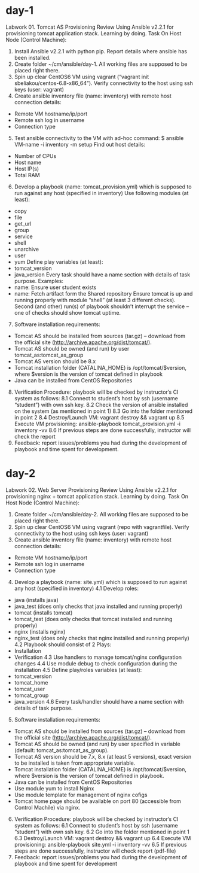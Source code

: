 # day-1
Labwork 01. Tomcat AS Provisioning
Review
Using Ansible v2.2.1 for provisioning tomcat application stack. Learning by doing.
Task
On Host Node (Control Machine):
1.	Install Ansible v2.2.1 with python pip. Report details where ansible has been installed.
2.	Create folder ~/cm/ansible/day-1. All working files are supposed to be placed right there.
3.	Spin up clear CentOS6 VM using vagrant (“vagrant init sbeliakou/centos-6.8-x86_64”). Verify connectivity to the host using ssh keys (user: vagrant)
4.	Create ansible inventory file (name: inventory) with remote host connection details:
-	Remote VM hostname/ip/port
-	Remote ssh log in username
-	Connection type
5.	Test ansible connectivity to the VM with ad-hoc command: 
$ ansible VM-name -i inventory -m setup
Find out host details:
-	Number of CPUs
-	Host name
-	Host IP(s)
-	Total RAM
6.	Develop a playbook (name: tomcat_provision.yml) which is supposed to run against any host (specified in inventory)
Use following modules (at least):
-	copy
-	file
-	get_url
-	group
-	service
-	shell
-	unarchive
-	user
-	yum
Define play variables (at least):
-	tomcat_version
-	java_version
Every task should have a name section with details of task purpose.
Examples:
-	name: Ensure user student exists
-	name: Fetch artifact form the Shared repository
Ensure tomcat is up and running properly with module “shell” (at least 3 different checks).
Second (and other) run(s) of playbook shouldn’t interrupt the service – one of checks should show tomcat uptime.
7.	Software installation requirements:
-	Tomcat AS should be installed from sources (tar.gz) – download from the official site (http://archive.apache.org/dist/tomcat/).
-	Tomcat AS should be owned (and run) by user tomcat_as:tomcat_as_group
-	Tomcat AS version should be 8.x
-	Tomcat installation folder (CATALINA_HOME) is /opt/tomcat/$version, where $version is the version of tomcat defined in playbook
-	Java can be installed from CentOS Repositories
8.	Verification Procedure: playbook will be checked by instructor’s CI system as follows:
8.1	Connect to student’s host by ssh (username “student”) with own ssh key.
8.2	Check the version of ansible installed on the system (as mentioned in point 1)
8.3	Go into the folder mentioned in point 2
8.4	Destroy/Launch VM: vagrant destroy && vagrant up
8.5	Execute VM provisioning: ansible-playbook tomcat_provision.yml -i inventory -vv 
8.6	If previous steps are done successfully, instructor will check the report
9.	Feedback: report issues/problems you had during the development of playbook and time spent for development.

# day-2
Labwork 02. Web Server Provisioning
Review
Using Ansible v2.2.1 for provisioning nginx + tomcat application stack. 
Learning by doing.
Task
On Host Node (Control Machine):
1.	Create folder ~/cm/ansible/day-2. All working files are supposed to be placed right there.
2.	Spin up clear CentOS6 VM using vagrant (repo with vagrantfile). Verify connectivity to the host using ssh keys (user: vagrant)
3.	Create ansible inventory file (name: inventory) with remote host connection details:
-	Remote VM hostname/ip/port
-	Remote ssh log in username
-	Connection type
4.	Develop a playbook (name: site.yml) which is supposed to run against any host (specified in inventory)
4.1	Develop roles:
-	java (installs java)
-	java_test (does only checks that java installed and running properly)
-	tomcat (installs tomcat)
-	tomcat_test (does only checks that tomcat installed and running properly)
-	nginx (installs nginx)
-	nginx_test (does only checks that nginx installed and running properly)
4.2	Playbook should consist of 2 Plays:
-	Installation
-	Verification
4.3	Use handlers to manage tomcat/nginx configuration changes
4.4	Use module debug to check configuration during the installation 
4.5	Define play/roles variables (at least):
-	tomcat_version
-	tomcat_home
-	tomcat_user
-	tomcat_group
-	java_version
4.6	Every task/handler should have a name section with details of task purpose.

5.	Software installation requirements:
-	Tomcat AS should be installed from sources (tar.gz) – download from the official site (http://archive.apache.org/dist/tomcat/).
-	Tomcat AS should be owned (and run) by user specified in variable (default: tomcat_as:tomcat_as_group).
-	Tomcat AS version should be 7.x, 8.x (at least 5 versions), exact version to be installed is taken from appropriate variable.
-	Tomcat installation folder (CATALINA_HOME) is /opt/tomcat/$version, where $version is the version of tomcat defined in playbook.
-	Java can be installed from CentOS Repositories
-	Use module yum to install Nginx
-	Use module template for management of nginx cofigs
-	Tomcat home page should be available on port 80 (accessible from Control Machile) via nginx.
6.	Verification Procedure: playbook will be checked by instructor’s CI system as follows:
6.1	Connect to student’s host by ssh (username “student”) with own ssh key.
6.2	Go into the folder mentioned in point 1
6.3	Destroy/Launch VM: vagrant destroy && vagrant up
6.4	Execute VM provisioning: ansible-playbook site.yml -i inventory -vv 
6.5	If previous steps are done successfully, instructor will check report (pdf-file)
7.	Feedback: report issues/problems you had during the development of playbook and time spent for development
